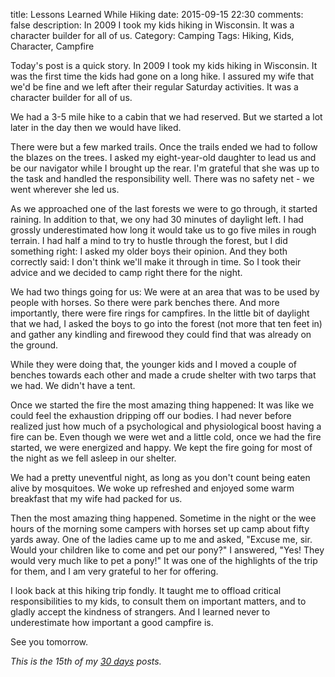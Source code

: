 title: Lessons Learned While Hiking
date: 2015-09-15 22:30
comments: false
description: In 2009 I took my kids hiking in Wisconsin. It was a character builder for all of us.
Category: Camping
Tags: Hiking, Kids, Character, Campfire

Today's post is a quick story. In 2009 I took my kids hiking in Wisconsin. It was the first time the kids had gone on a long hike. I assured my wife that we'd be fine and we left after their regular Saturday activities. It was a character builder for all of us.

<!-- more -->

We had a 3-5 mile hike to a cabin that we had reserved. But we started a lot later in the day then we would have liked.

<!-- c /images/2015/09/Camping2009/hiking.jpg The start of the hike -->

There were but a few marked trails. Once the trails ended we had to follow the blazes on the trees. I asked my eight-year-old daughter to lead us and be our navigator while I brought up the rear. I'm grateful that she was up to the task and handled the responsibility well. There was no safety net - we went wherever she led us.

As we approached one of the last forests we were to go through, it started raining. In addition to that, we ony had 30 minutes of daylight left. I had grossly underestimated how long it would take us to go five miles in rough terrain. I had half a mind to try to hustle through the forest, but I did something right: I asked my older boys their opinion. And they both correctly said: I don't think we'll make it through in time. So I took their advice and we decided to camp right there for the night. 

We had two things going for us: We were at an area that was to be used by people with horses. So there were park benches there. And more importantly, there were fire rings for campfires. In the little bit of daylight that we had, I asked the boys to go into the forest (not more that ten feet in) and gather any kindling and firewood they could find that was already on the ground. 

While they were doing that, the younger kids and I moved a couple of benches towards each other and made a crude shelter with two tarps that we had. We didn't have a tent.

Once we started the fire the most amazing thing happened: It was like we could feel the exhaustion dripping off our bodies. I had never before realized just how much of a psychological and physiological boost having a fire can be. Even though we were wet and a little cold, once we had the fire started, we were energized and happy. We kept the fire going for most of the night as we fell asleep in our shelter.

<!-- c /images/2015/09/Camping2009/fire.jpg We have a fire! -->

We had a pretty uneventful night, as long as you don't count being eaten alive by mosquitoes.  We woke up refreshed and enjoyed some warm breakfast that my wife had packed for us. 

<!-- c /images/2015/09/Camping2009/shelter.jpg Getting ready for the hike back -->

Then the most amazing thing happened. Sometime in the night or the wee hours of the morning some campers with horses set up camp about fifty yards away. One of the ladies came up to me and asked, "Excuse me, sir. Would your children like to come and pet our pony?" I answered, "Yes! They would very much like to pet a pony!" It was one of the highlights of the trip for them, and I am very grateful to her for offering. 

I look back at this hiking trip fondly. It taught me to offload critical responsibilities to my kids, to consult them on important matters, and to gladly accept the kindness of strangers. And I learned never to underestimate how important a good campfire is.


See you tomorrow.

_This is the 15th of my [30 days][] posts._

[30 days]: /2015/08/31/30-days/
